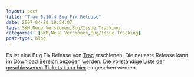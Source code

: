 ```yaml
---
layout: post
title: "Trac 0.10.4 Bug Fix Release"
date: 2007-04-20 19:54:07
tags: SKM,Neue Versionen,Bug/Issue Tracking
categories: [SKM,Neue Versionen,Bug/Issue Tracking]
post-type: blog
---
```

Es ist eine Bug Fix Release von [Trac](http://trac.edgewall.com "Trac") erschienen. Die neueste Release 
kann im [Download Bereich]( http://trac.edgewall.org/wiki/TracDownload "Download Bereich") bezogen werden. Die vollständige 
[Liste der geschlossenen Tickets kann hier](http://trac.edgewall.org/query?status=closed&milestone=0.10.4 "Liste der geschlossenen Tickets kann hier") eingesehen werden.
